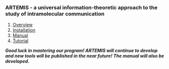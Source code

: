 ### ARTEMIS - a universal information-theoretic approach to the study of intramolecular communication

1. [Overview](./getting-started.md)
2. [Installation](./installation.md)
3. [Manual](./manual.md)
4. [Tutorial](./tutorial.md)

***Good luck in mastering our program! ARTEMIS will continue to develop and new tools will be published in the near future! The manual will also be developed.***
